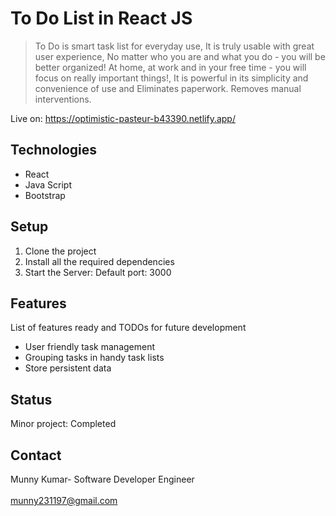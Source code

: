# To Do List in React JS

> To Do is smart task list for everyday use, It is truly usable with great user experience, No matter who you are and what you do - you will be better organized! At home, at work and in your free time - you will focus on really important things!, It is powerful in its simplicity and convenience of use and Eliminates paperwork. Removes manual interventions.

Live on: https://optimistic-pasteur-b43390.netlify.app/

## Technologies
* React
* Java Script
* Bootstrap

## Setup
1. Clone the project
2. Install all the required dependencies
3. Start the Server: Default port: 3000

## Features
List of features ready and TODOs for future development
*  User friendly task management
*  Grouping tasks in handy task lists
*  Store persistent data

## Status
Minor project: Completed

## Contact
Munny Kumar- Software Developer Engineer
<br/>
<br/>
munny231197@gmail.com
